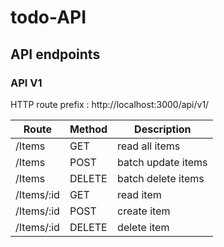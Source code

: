 # todo-API

## API endpoints

### API V1 
HTTP route prefix : http://localhost:3000/api/v1/

Route      | Method | Description
-----------|--------|--------------------
/Items     | GET    | read all items
/Items     | POST   | batch update items
/Items     | DELETE | batch delete items
/Items/:id | GET    | read item
/Items/:id | POST   | create item
/Items/:id | DELETE | delete item
